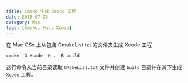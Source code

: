 ```yaml
---
title: Cmake 生成 Xcode 工程
date: 2018-07-23
category: Mac
tags: [Cmake, Mac, Xcode]
---
```


在 Mac OSx 上从包含 CmakeList.txt 的文件夹生成 Xcode 工程

```shell
cmake -G Xcode -H . -B build
```

这行命令从当前目录读取 `CMakeList.txt` 文件并创建 `build` 目录并在其下生成 `Xcode` 工程。